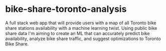 # bike-share-toronto-analysis
A full stack web app that will provide users with a map of all Toronto bike share stations availability with a machine learning twist. Using public bike share data I'm aiming to create an ML that can accurately predict bike availability, analyze bike share traffic, and suggest optimizations to Toronto Bike Share.
